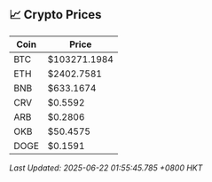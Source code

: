 ## 📈 Crypto Prices

| Coin | Price |
| ---- | ----- |
| BTC | $103271.1984 |
| ETH | $2402.7581 |
| BNB | $633.1674 |
| CRV | $0.5592 |
| ARB | $0.2806 |
| OKB | $50.4575 |
| DOGE | $0.1591 |

_Last Updated: 2025-06-22 01:55:45.785 +0800 HKT_